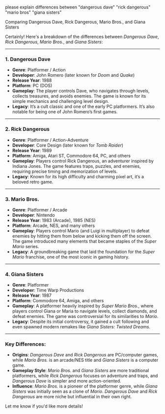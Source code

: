 please explain differences between "dangerous dave" "rick dangerous" "mario bros" "giana sisters"

Comparing Dangerous Dave, Rick Dangerous, Mario Bros., and Giana Sisters

Certainly! Here's a breakdown of the differences between *Dangerous Dave*, *Rick Dangerous*, *Mario Bros.*, and *Giana Sisters*:

---

### 1. **Dangerous Dave**
   - **Genre**: Platformer / Action
   - **Developer**: John Romero (later known for *Doom* and *Quake*)
   - **Release Year**: 1988
   - **Platform**: PC (DOS)
   - **Gameplay**: The player controls Dave, who navigates through levels, collects treasures, and avoids enemies. The game is known for its simple mechanics and challenging level design.
   - **Legacy**: It’s a cult classic and one of the early PC platformers. It’s also notable for being one of John Romero’s first games.

---

### 2. **Rick Dangerous**
   - **Genre**: Platformer / Action-Adventure
   - **Developer**: Core Design (later known for *Tomb Raider*)
   - **Release Year**: 1989
   - **Platform**: Amiga, Atari ST, Commodore 64, PC, and others
   - **Gameplay**: Players control Rick Dangerous, an adventurer inspired by Indiana Jones. The game features traps, puzzles, and enemies, requiring precise timing and memorization of levels.
   - **Legacy**: Known for its high difficulty and charming pixel art, it’s a beloved retro game.

---

### 3. **Mario Bros.**
   - **Genre**: Platformer / Arcade
   - **Developer**: Nintendo
   - **Release Year**: 1983 (Arcade), 1985 (NES)
   - **Platform**: Arcade, NES, and many others
   - **Gameplay**: Players control Mario (and Luigi in multiplayer) to defeat enemies by hitting them from below and kicking them off the screen. The game introduced many elements that became staples of the *Super Mario* series.
   - **Legacy**: A groundbreaking game that laid the foundation for the *Super Mario* franchise, one of the most iconic in gaming history.

---

### 4. **Giana Sisters**
   - **Genre**: Platformer
   - **Developer**: Time Warp Productions
   - **Release Year**: 1987
   - **Platform**: Commodore 64, Amiga, and others
   - **Gameplay**: A platformer heavily inspired by *Super Mario Bros.*, where players control Giana or Maria to navigate levels, collect diamonds, and defeat enemies. The game was controversial for its similarities to *Mario*.
   - **Legacy**: Despite its initial controversy, it gained a cult following and even spawned modern remakes like *Giana Sisters: Twisted Dreams*.

---

### Key Differences:
- **Origins**: *Dangerous Dave* and *Rick Dangerous* are PC/computer games, while *Mario Bros.* is an arcade/NES title and *Giana Sisters* is a computer game.
- **Gameplay Style**: *Mario Bros.* and *Giana Sisters* are more traditional platformers, while *Rick Dangerous* focuses on adventure and traps, and *Dangerous Dave* is simpler and more action-oriented.
- **Influence**: *Mario Bros.* is a pioneer of the platformer genre, while *Giana Sisters* was initially seen as a clone of *Mario*. *Dangerous Dave* and *Rick Dangerous* are more niche but influential in their own right.

Let me know if you'd like more details!
